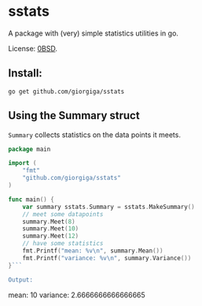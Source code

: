 # sstats

A package with (very) simple statistics utilities in go.

License: [0BSD](https://spdx.org/licenses/0BSD.html).

## Install:

```
go get github.com/giorgiga/sstats
```

## Using the Summary struct

`Summary` collects statistics on the data points it meets.
```go
package main

import (
	"fmt"
	"github.com/giorgiga/sstats"
)

func main() {
	var summary sstats.Summary = sstats.MakeSummary()
	// meet some datapoints
	summary.Meet(8)
	summary.Meet(10)
	summary.Meet(12)
	// have some statistics
	fmt.Printf("mean: %v\n", summary.Mean())
	fmt.Printf("variance: %v\n", summary.Variance())
}```

Output:
```
mean: 10
variance: 2.6666666666666665
```

